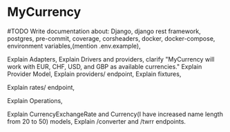 # MyCurrency

#TODO
Write documentation about:
Django, django rest framework,
postgres,
pre-commit,
coverage,
corsheaders,
docker,
docker-compose,
environment variables,(mention .env.example),

Explain Adapters,
Explain Drivers and providers,
clarify "MyCurrency will work with EUR, CHF, USD, and GBP as available currencies."
Explain Provider Model,
Explain providers/ endpoint,
Explain fixtures,

Explain rates/ endpoint,

Explain Operations,

Explain CurrencyExchangeRate and Currency(I have increased name length from 20 to 50) models,
Explain /converter and /twrr endpoints.
